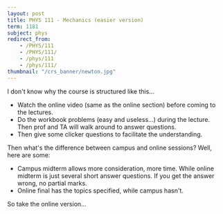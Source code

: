 ```yaml
---
layout: post
title: PHYS 111 - Mechanics (easier version)
term: 1181
subject: phys
redirect_from:
    - /PHYS/111
    - /PHYS/111/
    - /phys/111
    - /phys/111/
thumbnail: "/crs_banner/newton.jpg"
---
```


I don't know why the course is structured like this...
- Watch the online video (same as the online section) before coming to the lectures.
- Do the workbook problems (easy and useless...) during the lecture. Then prof and TA will walk around to answer questions.
- Then give some clicker questions to facilitate the understanding.

Then what's the difference between campus and online sessions? Well, here are some:
- Campus midterm allows more consideration, more time. While online midterm is just several  short answer questions. If you get the answer wrong, no partial marks.
- Online final has the topics specified, while campus hasn't.

So take the online version...
